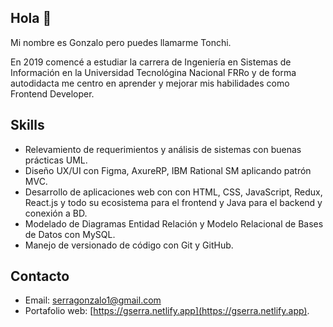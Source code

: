## Hola 👋

Mi nombre es Gonzalo pero puedes llamarme Tonchi.

En 2019 comencé a estudiar la carrera de Ingeniería en Sistemas de Información en la Universidad Tecnológina Nacional FRRo y de forma autodidacta me centro en aprender y mejorar mis habilidades como Frontend Developer.

## Skills

* Relevamiento de requerimientos y análisis de sistemas con buenas prácticas UML.
* Diseño UX/UI con Figma, AxureRP, IBM Rational SM aplicando patrón MVC.
* Desarrollo de aplicaciones web con con HTML, CSS, JavaScript, Redux, React.js y todo su ecosistema para el frontend y Java para el backend y conexión a BD.
* Modelado de Diagramas Entidad Relación y Modelo Relacional de Bases de Datos con MySQL.
* Manejo de versionado de código con Git y GitHub.

## Contacto

* Email: serragonzalo1@gmail.com
* Portafolio web: [https://gserra.netlify.app](https://gserra.netlify.app).

